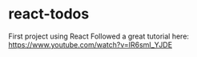 # react-todos

First project using React
Followed a great tutorial here: https://www.youtube.com/watch?v=IR6smI_YJDE
